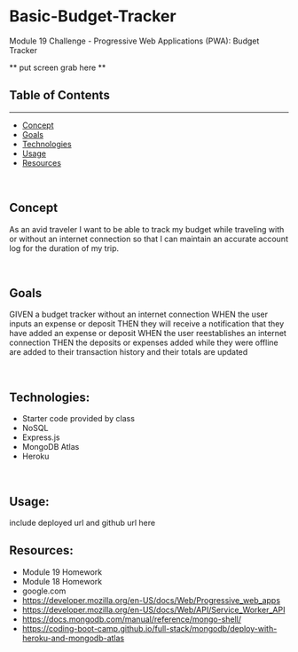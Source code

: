 # Basic-Budget-Tracker
Module 19 Challenge - Progressive Web Applications (PWA): Budget Tracker

** put screen grab here **

## Table of Contents

---

- [Concept](#concept)
- [Goals](#goals)
- [Technologies](#technologies)
- [Usage](#usage)
- [Resources](#resources)

&nbsp;

## Concept

As an avid traveler I want to be able to track my budget while traveling with or without an internet connection so that I can maintain an accurate account log for the duration of my trip.

&nbsp;

## Goals
GIVEN a budget tracker without an internet connection
WHEN the user inputs an expense or deposit
THEN they will receive a notification that they have added an expense or deposit
WHEN the user reestablishes an internet connection
THEN the deposits or expenses added while they were offline are added to their transaction history and their totals are updated

&nbsp;

## Technologies:

- Starter code provided by class
- NoSQL
- Express.js
- MongoDB Atlas
- Heroku

&nbsp;

## Usage: 

include deployed url and github url here
&nbsp;

 ## Resources:

 - Module 19 Homework
 - Module 18 Homework
 - google.com
 - https://developer.mozilla.org/en-US/docs/Web/Progressive_web_apps
 - https://developer.mozilla.org/en-US/docs/Web/API/Service_Worker_API
 - https://docs.mongodb.com/manual/reference/mongo-shell/
 - https://coding-boot-camp.github.io/full-stack/mongodb/deploy-with-heroku-and-mongodb-atlas

